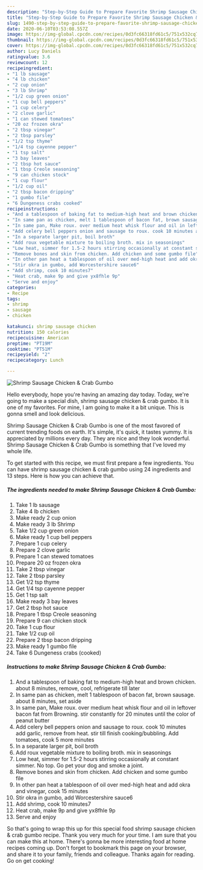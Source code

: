 ```yaml
---
description: "Step-by-Step Guide to Prepare Favorite Shrimp Sausage Chicken &amp;amp; Crab Gumbo"
title: "Step-by-Step Guide to Prepare Favorite Shrimp Sausage Chicken &amp;amp; Crab Gumbo"
slug: 1490-step-by-step-guide-to-prepare-favorite-shrimp-sausage-chicken-and-amp-crab-gumbo
date: 2020-06-10T03:53:08.557Z
image: https://img-global.cpcdn.com/recipes/0d3fc66318fd61c5/751x532cq70/shrimp-sausage-chicken-crab-gumbo-recipe-main-photo.jpg
thumbnail: https://img-global.cpcdn.com/recipes/0d3fc66318fd61c5/751x532cq70/shrimp-sausage-chicken-crab-gumbo-recipe-main-photo.jpg
cover: https://img-global.cpcdn.com/recipes/0d3fc66318fd61c5/751x532cq70/shrimp-sausage-chicken-crab-gumbo-recipe-main-photo.jpg
author: Lucy Daniels
ratingvalue: 3.6
reviewcount: 12
recipeingredient:
- "1 lb sausage"
- "4 lb chicken"
- "2 cup onion"
- "3 lb Shrimp"
- "1/2 cup green onion"
- "1 cup bell peppers"
- "1 cup celery"
- "2 clove garlic"
- "1 can stewed tomatoes"
- "20 oz frozen okra"
- "2 tbsp vinegar"
- "2 tbsp parsley"
- "1/2 tsp thyme"
- "1/4 tsp cayenne pepper"
- "1 tsp salt"
- "3 bay leaves"
- "2 tbsp hot sauce"
- "1 tbsp Creole seasoning"
- "9 can chicken stock"
- "1 cup flour"
- "1/2 cup oil"
- "2 tbsp bacon dripping"
- "1 gumbo file"
- "6 Dungeness crabs cooked"
recipeinstructions:
- "And a tablespoon of baking fat to medium-high heat and brown chicken. about 8 minutes, remove, cool, refrigerate till later"
- "In same pan as chicken, melt 1 tablespoon of bacon fat, brown sausage. about 8 minutes, set aside"
- "In same pan, Make roux. over medium heat whisk flour and oil in leftover bacon fat from Browning. stir constantly for 20 minutes until the color of peanut butter"
- "Add celery bell peppers onion and sausage to roux. cook 10 minutes add garlic, remove from heat. stir till finish cooking/bubbling. Add tomatoes, cook 5 more minutes"
- "In a separate larger pit, boil broth"
- "Add roux vegetable mixture to boiling broth. mix in seasonings"
- "Low heat, simmer for 1.5-2 hours stirring occasionally at constant simmer. No top. Go pet your dog and smoke a joint."
- "Remove bones and skin from chicken. Add chicken and some gumbo file"
- "In other pan heat a tablespoon of oil over med-high heat and add okra and vinegar, cook 15 minutes"
- "Stir okra in gumbo, add Worcestershire sauce6"
- "Add shrimp, cook 10 minutes7"
- "Heat crab, make 9p and give yx8fhle 9p"
- "Serve and enjoy"
categories:
- Recipe
tags:
- shrimp
- sausage
- chicken

katakunci: shrimp sausage chicken 
nutrition: 150 calories
recipecuisine: American
preptime: "PT19M"
cooktime: "PT51M"
recipeyield: "2"
recipecategory: Lunch

---
```



![Shrimp Sausage Chicken &amp; Crab Gumbo](https://img-global.cpcdn.com/recipes/0d3fc66318fd61c5/751x532cq70/shrimp-sausage-chicken-crab-gumbo-recipe-main-photo.jpg)

Hello everybody, hope you're having an amazing day today. Today, we're going to make a special dish, shrimp sausage chicken &amp; crab gumbo. It is one of my favorites. For mine, I am going to make it a bit unique. This is gonna smell and look delicious.

Shrimp Sausage Chicken &amp; Crab Gumbo is one of the most favored of current trending foods on earth. It's simple, it's quick, it tastes yummy. It is appreciated by millions every day. They are nice and they look wonderful. Shrimp Sausage Chicken &amp; Crab Gumbo is something that I've loved my whole life.




To get started with this recipe, we must first prepare a few ingredients. You can have shrimp sausage chicken &amp; crab gumbo using 24 ingredients and 13 steps. Here is how you can achieve that.

<!--inarticleads1-->

##### The ingredients needed to make Shrimp Sausage Chicken &amp; Crab Gumbo:

1. Take 1 lb sausage
1. Take 4 lb chicken
1. Make ready 2 cup onion
1. Make ready 3 lb Shrimp
1. Take 1/2 cup green onion
1. Make ready 1 cup bell peppers
1. Prepare 1 cup celery
1. Prepare 2 clove garlic
1. Prepare 1 can stewed tomatoes
1. Prepare 20 oz frozen okra
1. Take 2 tbsp vinegar
1. Take 2 tbsp parsley
1. Get 1/2 tsp thyme
1. Get 1/4 tsp cayenne pepper
1. Get 1 tsp salt
1. Make ready 3 bay leaves
1. Get 2 tbsp hot sauce
1. Prepare 1 tbsp Creole seasoning
1. Prepare 9 can chicken stock
1. Take 1 cup flour
1. Take 1/2 cup oil
1. Prepare 2 tbsp bacon dripping
1. Make ready 1 gumbo file
1. Take 6 Dungeness crabs (cooked)




<!--inarticleads2-->

##### Instructions to make Shrimp Sausage Chicken &amp; Crab Gumbo:

1. And a tablespoon of baking fat to medium-high heat and brown chicken. about 8 minutes, remove, cool, refrigerate till later
1. In same pan as chicken, melt 1 tablespoon of bacon fat, brown sausage. about 8 minutes, set aside
1. In same pan, Make roux. over medium heat whisk flour and oil in leftover bacon fat from Browning. stir constantly for 20 minutes until the color of peanut butter
1. Add celery bell peppers onion and sausage to roux. cook 10 minutes add garlic, remove from heat. stir till finish cooking/bubbling. Add tomatoes, cook 5 more minutes
1. In a separate larger pit, boil broth
1. Add roux vegetable mixture to boiling broth. mix in seasonings
1. Low heat, simmer for 1.5-2 hours stirring occasionally at constant simmer. No top. Go pet your dog and smoke a joint.
1. Remove bones and skin from chicken. Add chicken and some gumbo file
1. In other pan heat a tablespoon of oil over med-high heat and add okra and vinegar, cook 15 minutes
1. Stir okra in gumbo, add Worcestershire sauce6
1. Add shrimp, cook 10 minutes7
1. Heat crab, make 9p and give yx8fhle 9p
1. Serve and enjoy




So that's going to wrap this up for this special food shrimp sausage chicken &amp; crab gumbo recipe. Thank you very much for your time. I am sure that you can make this at home. There's gonna be more interesting food at home recipes coming up. Don't forget to bookmark this page on your browser, and share it to your family, friends and colleague. Thanks again for reading. Go on get cooking!
